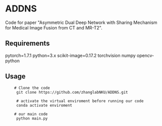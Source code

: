 # ADDNS

Code for paper "Asymmetric Dual Deep Network with Sharing Mechanism for Medical Image Fusion from CT and MR-T2".

Requirements
---------
pytorch=1.7.1
python=3.x
scikit-image=0.17.2
torchvision
numpy
opencv-python

Usage
-------
        # Clone the code
         git clone https://github.com/zhanglabNKU/ADDNS.git
         
         # activate the virtual enviroment before running our code
         conda activate enviroment

        # our main code  
         python main.py 
